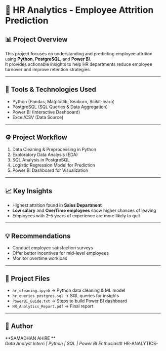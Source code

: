 # 🧠 HR Analytics - Employee Attrition Prediction

## 📊 Project Overview
This project focuses on understanding and predicting employee attrition using **Python**, **PostgreSQL**, and **Power BI**.  
It provides actionable insights to help HR departments reduce employee turnover and improve retention strategies.

---

## 🧩 Tools & Technologies Used
- Python (Pandas, Matplotlib, Seaborn, Scikit-learn)
- PostgreSQL (SQL Queries & Data Aggregation)
- Power BI (Interactive Dashboard)
- Excel/CSV (Data Source)

---

## ⚙️ Project Workflow
1. Data Cleaning & Preprocessing in Python  
2. Exploratory Data Analysis (EDA)  
3. SQL Analysis in PostgreSQL  
4. Logistic Regression Model for Prediction  
5. Power BI Dashboard for Visualization  

---

## 📈 Key Insights
- Highest attrition found in **Sales Department**
- **Low salary** and **OverTime employees** show higher chances of leaving
- Employees with 2–5 years of experience are more likely to quit

---

## 💡 Recommendations
- Conduct employee satisfaction surveys  
- Offer better incentives for mid-level employees  
- Monitor overtime workload  

---

## 📁 Project Files
- `hr_cleaning.ipynb` → Python data cleaning & ML model  
- `hr_queries_postgres.sql` → SQL queries for insights  
- `PowerBI_Guide.txt` → Steps to build Power BI dashboard  
- `HR_Analytics_Report.pdf` → Final report  

---

## 🚀 Author
**SAMADHAN AHIRE **  
_Data Analyst Intern | Python | SQL | Power BI Enthusiast_# HR-ANALYTICS-
